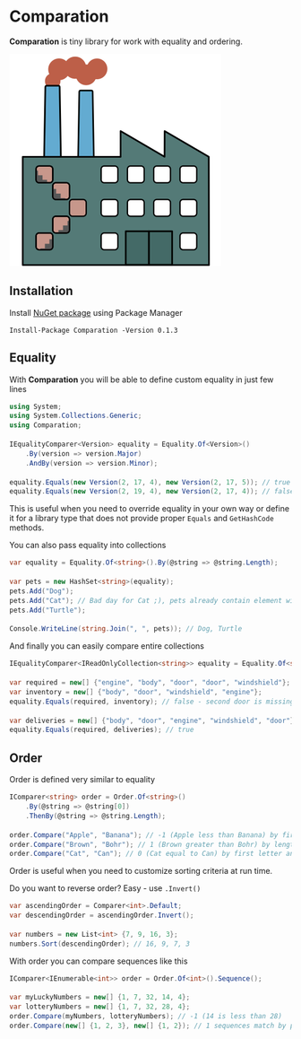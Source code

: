 # Comparation

__Comparation__ is tiny library for work with equality and ordering.

![Comparation](logo.svg)

## Installation

Install [NuGet package](https://www.nuget.org/packages/Comparation/) using Package Manager

```
Install-Package Comparation -Version 0.1.3
```

## Equality

With __Comparation__ you will be able to define custom equality in just few lines

```csharp
using System;
using System.Collections.Generic;
using Comparation;

IEqualityComparer<Version> equality = Equality.Of<Version>()
    .By(version => version.Major)
    .AndBy(version => version.Minor);

equality.Equals(new Version(2, 17, 4), new Version(2, 17, 5)); // true
equality.Equals(new Version(2, 19, 4), new Version(2, 17, 4)); // false, Minor components are different
```

This is useful when you need to override equality in your own way or define it for a library type
that does not provide proper `Equals` and `GetHashCode` methods.

You can also pass equality into collections

```csharp
var equality = Equality.Of<string>().By(@string => @string.Length);

var pets = new HashSet<string>(equality);
pets.Add("Dog");
pets.Add("Cat"); // Bad day for Cat ;), pets already contain element with length 3
pets.Add("Turtle");

Console.WriteLine(string.Join(", ", pets)); // Dog, Turtle
```

And finally you can easily compare entire collections

```csharp
IEqualityComparer<IReadOnlyCollection<string>> equality = Equality.Of<string>().Collection();

var required = new[] {"engine", "body", "door", "door", "windshield"};
var inventory = new[] {"body", "door", "windshield", "engine"};
equality.Equals(required, inventory); // false - second door is missing

var deliveries = new[] {"body", "door", "engine", "windshield", "door"};
equality.Equals(required, deliveries); // true
```

## Order

Order is defined very similar to equality

```csharp
IComparer<string> order = Order.Of<string>()
    .By(@string => @string[0])
    .ThenBy(@string => @string.Length);

order.Compare("Apple", "Banana"); // -1 (Apple less than Banana) by first letter
order.Compare("Brown", "Bohr"); // 1 (Brown greater than Bohr) by length since first letters are same
order.Compare("Cat", "Can"); // 0 (Cat equal to Can) by first letter and length
```

Order is useful when you need to customize sorting criteria at run time.

Do you want to reverse order? Easy - use `.Invert()`

```csharp
var ascendingOrder = Comparer<int>.Default;
var descendingOrder = ascendingOrder.Invert();

var numbers = new List<int> {7, 9, 16, 3};
numbers.Sort(descendingOrder); // 16, 9, 7, 3
```

With order you can compare sequences like this

```csharp
IComparer<IEnumerable<int>> order = Order.Of<int>().Sequence();

var myLuckyNumbers = new[] {1, 7, 32, 14, 4};
var lotteryNumbers = new[] {1, 7, 32, 28, 4};
order.Compare(myNumbers, lotteryNumbers); // -1 (14 is less than 28)
order.Compare(new[] {1, 2, 3}, new[] {1, 2}); // 1 sequences match by prefix, but first is longer
```